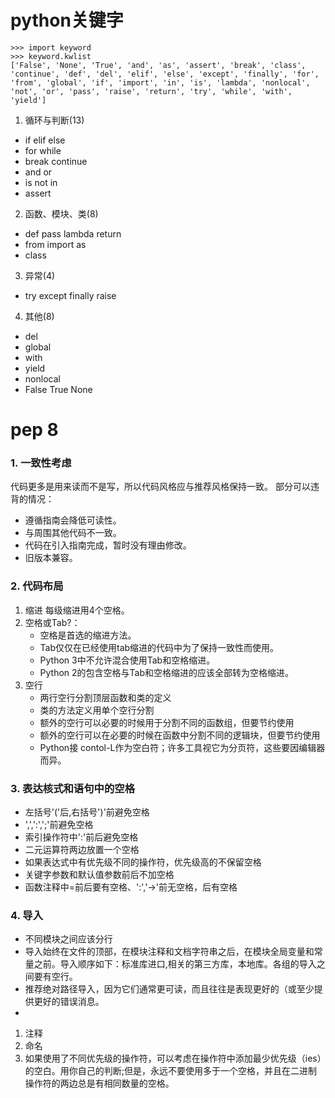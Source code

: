 

# python关键字
```
>>> import keyword
>>> keyword.kwlist
['False', 'None', 'True', 'and', 'as', 'assert', 'break', 'class', 'continue', 'def', 'del', 'elif', 'else', 'except', 'finally', 'for', 'from', 'global', 'if', 'import', 'in', 'is', 'lambda', 'nonlocal', 'not', 'or', 'pass', 'raise', 'return', 'try', 'while', 'with', 'yield']
```
1. 循环与判断(13)
- if elif else
- for while
- break continue
- and or 
- is not in
- assert
2. 函数、模块、类(8)
- def pass lambda return
- from import as
- class
3. 异常(4)
- try except finally raise
4. 其他(8)
- del
- global
- with
- yield
- nonlocal
- False True None






# pep 8
### 1. 一致性考虑
   代码更多是用来读而不是写，所以代码风格应与推荐风格保持一致。
   部分可以违背的情况：
   - 遵循指南会降低可读性。
   - 与周围其他代码不一致。
   - 代码在引入指南完成，暂时没有理由修改。
   - 旧版本兼容。
### 2. 代码布局
1. 缩进 每级缩进用4个空格。
2. 空格或Tab?：
   - 空格是首选的缩进方法。
   - Tab仅仅在已经使用tab缩进的代码中为了保持一致性而使用。
    - Python 3中不允许混合使用Tab和空格缩进。
    - Python 2的包含空格与Tab和空格缩进的应该全部转为空格缩进。
3. 空行
   - 两行空行分割顶层函数和类的定义
   - 类的方法定义用单个空行分割
   - 额外的空行可以必要的时候用于分割不同的函数组，但要节约使用
   - 额外的空行可以在必要的时候在函数中分割不同的逻辑块，但要节约使用
   - Python接 contol-L作为空白符；许多工具视它为分页符，这些要因编辑器而异。
### 3. 表达核式和语句中的空格
- 左括号'('后,右括号')'前避免空格
- ',',':',';'前避免空格
- 索引操作符中':'前后避免空格
- 二元运算符两边放置一个空格
- 如果表达式中有优先级不同的操作符，优先级高的不保留空格
- 关键字参数和默认值参数前后不加空格
- 函数注释中=前后要有空格、':','->'前无空格，后有空格
### 4. 导入
- 不同模块之间应该分行
- 导入始终在文件的顶部，在模块注释和文档字符串之后，在模块全局变量和常量之前。导入顺序如下：标准库进口,相关的第三方库，本地库。各组的导入之间要有空行。
- 推荐绝对路径导入，因为它们通常更可读，而且往往是表现更好的（或至少提供更好的错误消息。
- 
1. 注释
2. 命名
3. 如果使用了不同优先级的操作符，可以考虑在操作符中添加最少优先级（ies）的空白。用你自己的判断;但是，永远不要使用多于一个空格，并且在二进制操作符的两边总是有相同数量的空格。